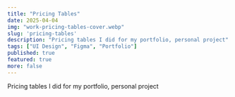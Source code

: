 ```yaml
---
title: "Pricing Tables"
date: 2025-04-04
img: "work-pricing-tables-cover.webp"
slug: 'pricing-tables'
description: "Pricing tables I did for my portfolio, personal project"
tags: ["UI Design", "Figma", "Portfolio"]
published: true
featured: true
more: false
---
```


Pricing tables I did for my portfolio, personal project